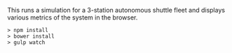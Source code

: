 This runs a simulation for a 3-station autonomous shuttle fleet and displays
various metrics of the system in the browser. 

```
> npm install
> bower install
> gulp watch
```
